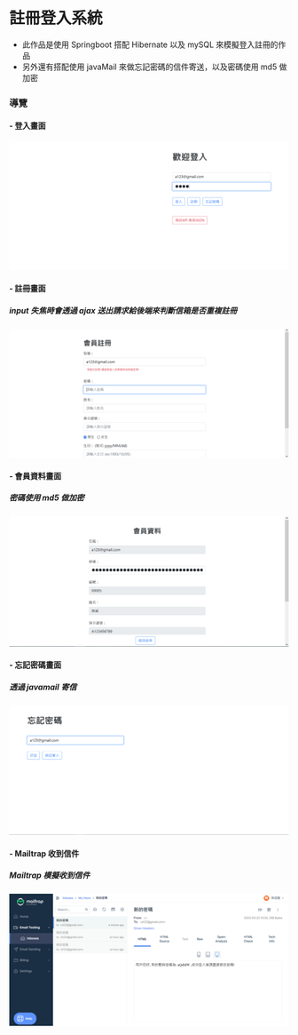 # 註冊登入系統

- 此作品是使用 Springboot 搭配 Hibernate 以及 mySQL 來模擬登入註冊的作品
- 另外還有搭配使用 javaMail 來做忘記密碼的信件寄送，以及密碼使用 md5 做加密

### 導覽

#### - 登入畫面
<kbd>
    <img src="https://github.com/n0918679182/spring_hibernate_signup_system/blob/master/readme_img/signin.png?raw=true">
</kbd>

#### - 註冊畫面
##### input 失焦時會透過 ajax 送出請求給後端來判斷信箱是否重複註冊
<kbd>
    <img src="https://github.com/n0918679182/spring_hibernate_signup_system/blob/master/readme_img/signup.png?raw=true">
</kbd>

#### - 會員資料畫面
##### 密碼使用 md5 做加密
<kbd>
    <img src="https://github.com/n0918679182/spring_hibernate_signup_system/blob/master/readme_img/detail.png?raw=true">
</kbd>

#### - 忘記密碼畫面
##### 透過 javamail 寄信
<kbd>
    <img src="https://github.com/n0918679182/spring_hibernate_signup_system/blob/master/readme_img/forget.png?raw=true">
</kbd>

#### - Mailtrap 收到信件
##### Mailtrap 模擬收到信件
<kbd>
    <img src="https://github.com/n0918679182/spring_hibernate_signup_system/blob/master/readme_img/mailtrap.png?raw=true">
</kbd>
